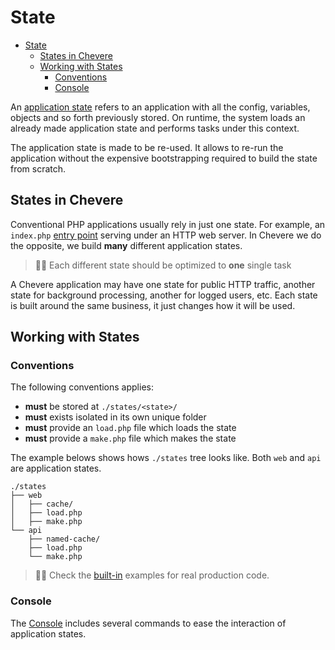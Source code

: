 # State

- [State](#state)
  - [States in Chevere](#states-in-chevere)
  - [Working with States](#working-with-states)
    - [Conventions](#conventions)
    - [Console](#console)



An [application state](https://en.wikipedia.org/wiki/State_(computer_science)) refers to an application with all the config, variables, objects and so forth previously stored. On runtime, the system loads an already made application state and performs tasks under this context.

The application state is made to be re-used. It allows to re-run the application without the expensive bootstrapping required to build the state from scratch.

## States in Chevere

Conventional PHP applications usually rely in just one state. For example, an `index.php` [entry point](https://en.wikipedia.org/wiki/Entry_point) serving under an HTTP web server. In Chevere we do the opposite, we build **many** different application states.

> 🧔🏾 Each different state should be optimized to **one** single task

A Chevere application may have one state for public HTTP traffic, another state for background processing, another for logged users, etc. Each state is built around the same business, it just changes how it will be used.

## Working with States

### Conventions

The following conventions applies:

* **must** be stored at `./states/<state>/`
* **must** exists isolated in its own unique folder
* **must** provide an `load.php` file which loads the state
* **must** provide a `make.php` file which makes the state

The example belows shows hows `./states` tree looks like. Both `web` and `api` are application states.

```shell
./states
├── web
│   ├── cache/
│   ├── load.php
│   ├── make.php
└── api
    ├── named-cache/
    ├── load.php
    └── make.php
```

> 🧔🏾 Check the [built-in]() examples for real production code.

### Console

The [Console](../components/console.md#state) includes several commands to ease the interaction of application states.